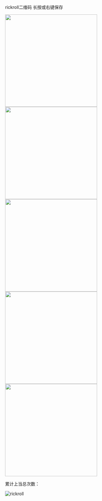 rickroll二维码 长按或右键保存

<img width="300" height="300" src="https://imgs.wiki/imgs/2023/07/13/8a6388fd6b649664.png"/>

<img width="300" height="300" src="https://imgs.wiki/imgs/2023/07/13/5ff49aad2e68e06f.png"/>

<img width="300" height="300" src="https://imgs.wiki/imgs/2023/07/13/a0cc3a5204cee712.png"/>

<img width="300" height="300" src="https://imgs.wiki/imgs/2023/07/13/95404942fcd7917d.png"/>

<img width="300" height="300" src="https://imgs.wiki/imgs/2023/07/13/048bca58e68ce6fc.png"/>

累计上当总次数：

![rickroll](https://count.getloli.com/get/@rickroll)
